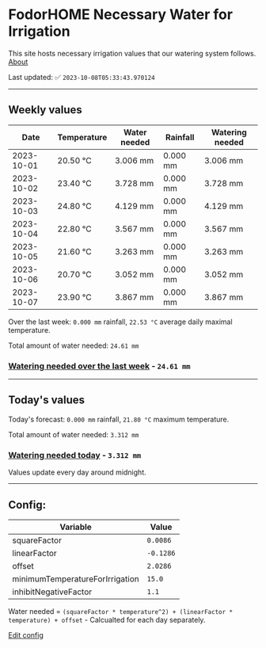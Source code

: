 # FodorHOME Necessary Water for Irrigation

This site hosts necessary irrigation values that our watering system follows. [About](https://github.com/redyau/irrigation)

Last updated: ✅ `2023-10-08T05:33:43.970124`

---

## Weekly values

| Date | Temperature | Water needed | Rainfall | Watering needed |
|-----|-----|-----|-----|-----|
| 2023-10-01 | 20.50 °C | 3.006 mm | 0.000 mm | 3.006 mm |
| 2023-10-02 | 23.40 °C | 3.728 mm | 0.000 mm | 3.728 mm |
| 2023-10-03 | 24.80 °C | 4.129 mm | 0.000 mm | 4.129 mm |
| 2023-10-04 | 22.80 °C | 3.567 mm | 0.000 mm | 3.567 mm |
| 2023-10-05 | 21.60 °C | 3.263 mm | 0.000 mm | 3.263 mm |
| 2023-10-06 | 20.70 °C | 3.052 mm | 0.000 mm | 3.052 mm |
| 2023-10-07 | 23.90 °C | 3.867 mm | 0.000 mm | 3.867 mm |


Over the last week: `0.000 mm` rainfall, `22.53 °C` average daily maximal temperature.

Total amount of water needed: `24.61 mm`

### [Watering needed over the last week](lastweek.txt) - `24.61 mm`

---

## Today's values

Today's forecast: `0.000 mm` rainfall, `21.80 °C` maximum temperature.

Total amount of water needed: `3.312 mm`

### [Watering needed today](today.txt) - `3.312 mm`

Values update every day around midnight.

---

## Config:

| Variable | Value |
|-----|-----|
| squareFactor | `0.0086` |
| linearFactor | `-0.1286` |
| offset | `2.0286` |
| minimumTemperatureForIrrigation | `15.0` |
| inhibitNegativeFactor | `1.1` |

Water needed = `(squareFactor * temperature^2) + (linearFactor * temperature) + offset` - Calcualted for each day separately.

[Edit config](https://github.com/RedyAu/irrigation/edit/main/config.json)
